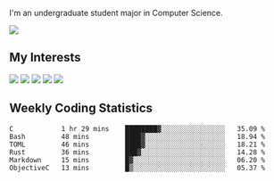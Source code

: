 I'm an undergraduate student major in Computer Science.

![](https://github-readme-stats.vercel.app/api?username=littzhch&theme=radical)

## My Interests

![](https://img.shields.io/badge/Python-3776AB?style=flat&labelColor=FFD43B&logoColor=3776AB&logo=python)
![](https://img.shields.io/badge/C-00599C?style=flat&labelColor=01427d&logoColor=6295cb&logo=c)
![](https://img.shields.io/badge/Rust-ffffff?style=flat&labelColor=ffffff&logoColor=000000&logo=rust)
![](https://img.shields.io/badge/OpenGL-5487b2?style=flat&labelColor=ffffff&logoColor=5487b2&logo=opengl)
![](https://img.shields.io/badge/archlinux-1793d1?style=flat&labelColor=333333&logoColor=1793d1&logo=archlinux)

## Weekly Coding Statistics
<!--START_SECTION:waka-->

```text
C            1 hr 29 mins    ████████▓░░░░░░░░░░░░░░░░   35.09 %
Bash         48 mins         ████▓░░░░░░░░░░░░░░░░░░░░   18.94 %
TOML         46 mins         ████▓░░░░░░░░░░░░░░░░░░░░   18.21 %
Rust         36 mins         ███▓░░░░░░░░░░░░░░░░░░░░░   14.28 %
Markdown     15 mins         █▓░░░░░░░░░░░░░░░░░░░░░░░   06.20 %
ObjectiveC   13 mins         █▒░░░░░░░░░░░░░░░░░░░░░░░   05.37 %
```

<!--END_SECTION:waka-->
